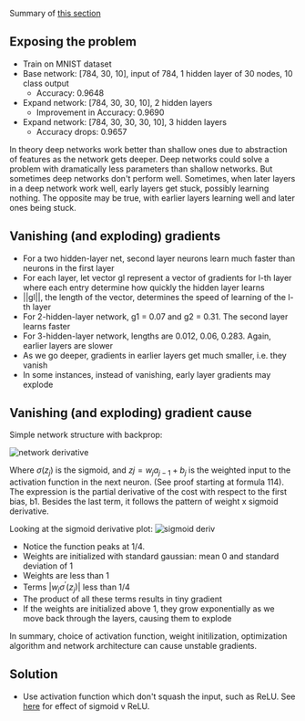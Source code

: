 Summary of [this section](http://neuralnetworksanddeeplearning.com/chap5.html#the_vanishing_gradient_problem)

## Exposing the problem
- Train on MNIST dataset
- Base network: [784, 30, 10], input of 784, 1 hidden layer of 30 nodes, 10 class output
  * Accuracy: 0.9648
- Expand network: [784, 30, 30, 10], 2 hidden layers
  * Improvement in Accuracy: 0.9690
- Expand network: [784, 30, 30, 30, 10], 3 hidden layers
  * Accuracy drops: 0.9657

In theory deep networks work better than shallow ones due to abstraction of features as the network gets deeper. Deep networks could solve a problem with dramatically less parameters than shallow networks. But sometimes deep networks don't perform well. Sometimes, when later layers in a deep network work well, early layers get stuck, possibly learning nothing. The opposite may be true, with earlier layers learning well and later ones being stuck.

## Vanishing (and exploding) gradients
- For a two hidden-layer net, second layer neurons learn much faster than neurons in the first layer
- For each layer, let vector gl represent a vector of gradients for l-th layer where each entry determine how quickly the  hidden layer learns
- ||gl||, the length of the vector, determines the speed of learning of the l-th layer
- For 2-hidden-layer network, g1 = 0.07 and g2 = 0.31. The second layer learns faster
- For 3-hidden-layer network, lengths are 0.012, 0.06, 0.283. Again, earlier layers are slower
- As we go deeper, gradients in earlier layers get much smaller, i.e. they vanish
- In some instances, instead of vanishing, early layer gradients may explode

## Vanishing (and exploding) gradient cause
Simple network structure with backprop:

![network derivative](http://neuralnetworksanddeeplearning.com/images/tikz38.png)

Where $\sigma (z_j)$ is the sigmoid, and $zj = w_j a_{j-1} + b_j$ is the weighted input to the activation function in the next neuron. (See proof starting at formula 114). The expression is the partial derivative of the cost with respect to the first bias, b1. Besides the last term, it follows the pattern of weight x sigmoid derivative.

Looking at the sigmoid derivative plot:
![sigmoid deriv](http://www.billharlan.com/papers/logistic/img39.png)
- Notice the function peaks at 1/4.
- Weights are initialized with standard gaussian: mean 0 and standard deviation of 1
- Weights are less than 1
- Terms $|w_j \sigma^' (z_j)|$ less than 1/4
- The product of all these terms results in tiny gradient
- If the weights are initialized above 1, they grow exponentially as we move back through the layers, causing them to explode

In summary, choice of activation function, weight initilization, optimization algorithm and network architecture can cause unstable gradients.

## Solution
- Use activation function which don't squash the input, such as ReLU. See [here](https://cs224d.stanford.edu/notebooks/vanishing_grad_example.html) for effect of sigmoid v ReLU. 

